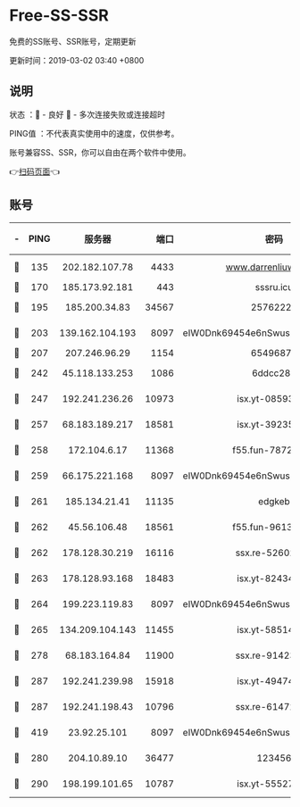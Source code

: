 # Free-SS-SSR

免费的SS账号、SSR账号，定期更新

更新时间：2019-03-02 03:40 +0800

## 说明

状态     ：🙂 - 良好 🙁 - 多次连接失败或连接超时

PING值   ：不代表真实使用中的速度，仅供参考。

账号兼容SS、SSR，你可以自由在两个软件中使用。

👉[扫码页面](https://liesauer.github.io/free-ss-ssr.github.io/)👈

## 账号

|-|PING|服务器|端口|密码|加密方式|区域|
|:----:|:----:|:-----:|-----:|:----:|:----:|:----:|
|🙂|135|202.182.107.78|4433|www.darrenliuwei.com|aes-256-cfb|JP|
|🙂|170|185.173.92.181|443|sssru.icu|rc4-md5|RU|
|🙂|195|185.200.34.83|34567|25762225|aes-256-cfb|US|
|🙂|203|139.162.104.193|8097|eIW0Dnk69454e6nSwuspv9DmS201tQ0D|aes-256-cfb|JP|
|🙂|207|207.246.96.29|1154|65496879|chacha20|US|
|🙂|242|45.118.133.253|1086|6ddcc286|aes-256-cfb|SG|
|🙂|247|192.241.236.26|10973|isx.yt-08593579|aes-256-cfb|US|
|🙂|257|68.183.189.217|18581|isx.yt-39235450|aes-256-cfb|SG|
|🙂|258|172.104.6.17|11368|f55.fun-78724518|aes-256-cfb|US|
|🙂|259|66.175.221.168|8097|eIW0Dnk69454e6nSwuspv9DmS201tQ0D|aes-256-cfb|US|
|🙂|261|185.134.21.41|11135|edgkeb|aes-256-cfb|GB|
|🙂|262|45.56.106.48|18561|f55.fun-96139570|aes-256-cfb|US|
|🙂|262|178.128.30.219|16116|ssx.re-52602728|aes-256-cfb|SG|
|🙂|263|178.128.93.168|18483|isx.yt-82434305|aes-256-cfb|SG|
|🙂|264|199.223.119.83|8097|eIW0Dnk69454e6nSwuspv9DmS201tQ0D|aes-256-cfb|US|
|🙂|265|134.209.104.143|11455|isx.yt-58514874|aes-256-cfb|SG|
|🙂|278|68.183.164.84|11900|ssx.re-91423865|aes-256-cfb|US|
|🙂|287|192.241.239.98|15918|isx.yt-49474525|aes-256-cfb|US|
|🙂|287|192.241.198.43|10796|ssx.re-61472012|aes-256-cfb|US|
|🙂|419|23.92.25.101|8097|eIW0Dnk69454e6nSwuspv9DmS201tQ0D|aes-256-cfb|US|
|🙂|280|204.10.89.10|36477|123456|aes-256-cfb|US|
|🙂|290|198.199.101.65|10787|isx.yt-55527234|aes-256-cfb|US|
